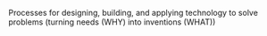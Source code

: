 Processes for designing, building, and applying technology to solve problems (turning needs (WHY) into inventions (WHAT))
